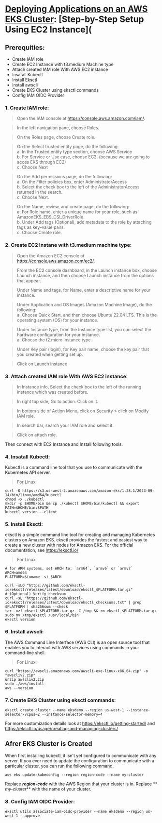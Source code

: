    # [Deploying Applications on an AWS EKS Cluster](https://github.com/Shyamalenduojha17/DemoBlazerApp-with-EKS): [Step-by-Step Setup Using EC2 Instance](

## Prerequities:
   - Create IAM role
   - Create EC2 Instance with t3.medium Machine type
   - Attach created IAM role With AWS EC2 instance
   - Insatall Kubectl
   - Install Eksctl
   - Install awscli
   - Create EKS Cluster using eksctl commands
   - Config IAM OIDC Provider
### 1. Create IAM role:
>  Open the IAM console at https://console.aws.amazon.com/iam/.

> In the left navigation pane, choose Roles.

> On the Roles page, choose Create role.


> On the Select trusted entity page, do the following: <br>
     a. In the Trusted entity type section, choose AWS Service <br>
     b. For Service or Use case, choose EC2.  (because we are going to acces EKS through EC2)  <br>
     c. Choose Next <br>

     
> On the Add permissions page, do the following: <br>
     a. On the Filter policies box, enter AdministratorAccess  <br>
     b. Select the check box to the left of the AdministratorAccess returned in the search.  <br>
     c. Choose Next.  <br>

> On the Name, review, and create page, do the following: <br>
     a. For Role name, enter a unique name for your role, such as AmazonEKS_EBS_CSI_DriverRole.  <br>
     b. Under Add tags (Optional), add metadata to the role by attaching tags as key–value pairs. <br>
     c. Choose Create role. <br>

### 2. Create EC2 Instane with t3.medium machine type:

> Open the Amazon EC2 console at https://console.aws.amazon.com/ec2/.

> From the EC2 console dashboard, in the Launch instance box, choose Launch instance, and then choose Launch instance from the options that appear.

> Under Name and tags, for Name, enter a descriptive name for your instance.

> Under Application and OS Images (Amazon Machine Image), do the following:  <br>
  a. Choose Quick Start, and then choose Ubuntu 22.04 LTS. This is the operating system (OS) for your instance. <br>

> Under Instance type, from the Instance type list, you can select the hardware configuration for your instance. <br>
  a. Choose the t2.micro instance type. <br>

> Under Key pair (login), for Key pair name, choose the key pair that you created when getting set up.

> Click on Launch instance

### 3. Attach created IAM role With AWS EC2 instance:

> In Instance info, Select the check box to the left of the running instance which was created before. <br>

> In right top side, Go to action. Click on it. <br>

> In bottom side of Action Menu, click on Security > click on Modify IAM role.  <br>

> In search bar, search your IAM role and select it.  <br>

> Click on attach role.  <br>

Then connect with EC2 Instance and Install following tools: <br>

### 4. Insatall Kubectl:
 
Kubectl is a command line tool that you use to communicate with the Kubernetes API server.

> For Linux
```
curl -O https://s3.us-west-2.amazonaws.com/amazon-eks/1.28.1/2023-09-14/bin/linux/amd64/kubectl
chmod +x ./kubectl
mkdir -p $HOME/bin && cp ./kubectl $HOME/bin/kubectl && export PATH=$HOME/bin:$PATH
kubectl version --client

```

### 5. Install Eksctl:

eksctl is a simple command line tool for creating and managing Kubernetes clusters on Amazon EKS. eksctl provides the fastest and easiest way to create a new cluster with nodes for Amazon EKS. For the official documentation, see https://eksctl.io/

> For Linux
```
# for ARM systems, set ARCH to: `arm64`, `armv6` or `armv7`
ARCH=amd64
PLATFORM=$(uname -s)_$ARCH

curl -sLO "https://github.com/eksctl-io/eksctl/releases/latest/download/eksctl_$PLATFORM.tar.gz"
# (Optional) Verify checksum
curl -sL "https://github.com/eksctl-io/eksctl/releases/latest/download/eksctl_checksums.txt" | grep $PLATFORM | sha256sum --check
tar -xzf eksctl_$PLATFORM.tar.gz -C /tmp && rm eksctl_$PLATFORM.tar.gz
sudo mv /tmp/eksctl /usr/local/bin
eksctl version

```

### 6. Install awscli:
The AWS Command Line Interface (AWS CLI) is an open source tool that enables you to interact with AWS services using commands in your command-line shell. 

> For Linux:

```
curl "https://awscli.amazonaws.com/awscli-exe-linux-x86_64.zip" -o "awscliv2.zip"
unzip awscliv2.zip
sudo ./aws/install
aws --version

```

### 7. Create EKS Cluster using eksctl commands:

```
eksctl create cluster --name eksdemo --region us-west-1 --instance-selector-vcpus=2 --instance-selector-memory=4
```
For more customization details look at https://eksctl.io/getting-started/  and  https://eksctl.io/usage/creating-and-managing-clusters/ <br>

## Afrer EKS Cluster is Created
When first installing kubectl, it isn't yet configured to communicate with any server. If you ever need to update the configuration to communicate with a particular cluster, you can run the following command.
```
aws eks update-kubeconfig --region region-code --name my-cluster
```
Replace **_region-code_** with the AWS Region that your cluster is in. Replace ** _my-cluster_** with the name of your cluster. <br>

### 8. Config IAM OIDC Provider:

```
eksctl utils associate-iam-oidc-provider --name eksdemo --region us-west-1 --approve
```

